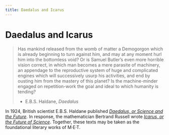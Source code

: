```yaml
---
title: Daedalus and Icarus
---
```

# Daedalus and Icarus

> Has mankind released from the womb of matter a Demogorgon which is already beginning to turn against him, and may at any moment hurl him into the bottomless void? Or is Samuel Butler’s even more horrible vision correct, in which man becomes a mere parasite of machinery, an appendage to the reproductive system of huge and complicated engines which will successively usurp his activities, and end by ousting him from the mastery of this planet? Is the machine-minder engaged on repetition-work the goal and ideal to which humanity is tending?
> - E.B.S. Haldane, *Daedalus*


In 1924, British scientist E.B.S. Haldane published *[Daedalus, or Science and the Future](https://gutenberg.org/cache/epub/70955/pg70955-images.html)*. In response, the mathematician Bertrand Russell wrote *[Icarus, or the Future of Science](https://www.gutenberg.org/cache/epub/66225/pg66225-images.html)*. Together, these texts may be taken as the foundational literary works of M·E·T. 